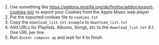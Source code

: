 1. Use something like https://addons.mozilla.org/de/firefox/addon/export-cookies-txt/ to export your Cookies from the Apple Music web player
2. Put the exported cookies file to `cookies.txt`
3. Copy the `download_list.txt.example` to `download_list.txt`
4. Add URLs for Playlists, Albums, Songs, etc to the `download_list.txt`
	4.1. One URL per line
5. Run `docker compose up` and wait for it to finish
